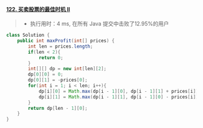 #### [122. 买卖股票的最佳时机 II](https://leetcode-cn.com/problems/best-time-to-buy-and-sell-stock-ii/)

> - 执行用时：4 ms, 在所有 Java 提交中击败了12.95%的用户

```java
class Solution {
    public int maxProfit(int[] prices) {
        int len = prices.length;
        if(len < 2){
            return 0;
        }
        int[][] dp = new int[len][2];
        dp[0][0] = 0;
        dp[0][1] = -prices[0];
        for(int i = 1; i < len; i++){
            dp[i][0] = Math.max(dp[i - 1][0], dp[i - 1][1] + prices[i]);
            dp[i][1] = Math.max(dp[i - 1][1], dp[i - 1][0] - prices[i]);
        }
        return dp[len - 1][0];
    }
}
```


